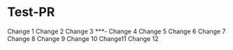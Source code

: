 # Test-PR
Change 1
Change 2
Change 3
***-
Change 4
Change 5
Change 6
Change 7
Change 8
Change 9
Change 10
Change11
Change 12
